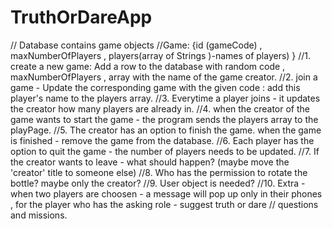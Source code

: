 # TruthOrDareApp

// Database contains game objects
//Game: {id (gameCode) , maxNumberOfPlayers , players(array of Strings )-names of players) }
//1. create a new game: Add a row to the database with random code , maxNumberOfPlayers , array with the name of the game creator.
//2. join a game - Update the corresponding game with the given code : add this player's name to the players array.
//3. Everytime a player joins - it updates the creator how many players are already in.
//4. when the creator of the game wants to start the game - the program sends the players array to the playPage.
//5. The creator has an option to finish the game. when the game is finished - remove the game from the database.
//6. Each player has the option to quit the game - the number of players needs to be updated.
//7. If the creator wants to leave - what should happen? (maybe move the 'creator' title to someone else)
//8. Who has the permission to rotate the bottle? maybe only the creator?
//9. User object is needed?
//10. Extra - when two players are choosen - a message will pop up only in their phones , for the player who has the asking role - suggest truth or dare
// questions and missions.
